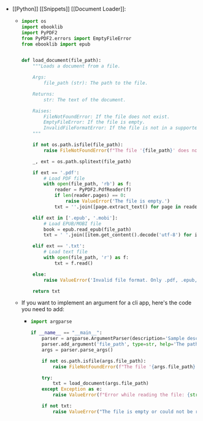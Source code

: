 - [[Python]] [[Snippets]] [[Document Loader]]:
	- ```python
	  import os
	  import ebooklib
	  import PyPDF2
	  from PyPDF2.errors import EmptyFileError
	  from ebooklib import epub
	  
	  
	  def load_document(file_path):
	      """Loads a document from a file.
	  
	      Args:
	          file_path (str): The path to the file.
	  
	      Returns:
	          str: The text of the document.
	  
	      Raises:
	          FileNotFoundError: If the file does not exist.
	          EmptyFileError: If the file is empty.
	          InvalidFileFormatError: If the file is not in a supported format.
	      """
	  
	      if not os.path.isfile(file_path):
	          raise FileNotFoundError(f"The file '{file_path}' does not exist.")
	  
	      _, ext = os.path.splitext(file_path)
	  
	      if ext == '.pdf':
	          # Load PDF file
	          with open(file_path, 'rb') as f:
	              reader = PyPDF2.PdfReader(f)
	              if len(reader.pages) == 0:
	                  raise ValueError('The file is empty.')
	              txt = ''.join([page.extract_text() for page in reader.pages])
	  
	      elif ext in ['.epub', '.mobi']:
	          # Load EPUB/MOBI file
	          book = epub.read_epub(file_path)
	          txt = ' '.join([item.get_content().decode('utf-8') for item in book.get_items_of_type(ebooklib.ITEM_DOCUMENT)])
	  
	      elif ext == '.txt':
	          # Load text file
	          with open(file_path, 'r') as f:
	              txt = f.read()
	  
	      else:
	          raise ValueError('Invalid file format. Only .pdf, .epub, .mobi, and .txt are supported.')
	  
	      return txt
	  ```
	- If you want to implement an argument for a cli app, here's the code you need to add:
		- ```python
		  import argparse
		  
		  if __name__ == "__main__":
		      parser = argparse.ArgumentParser(description='Sample description of the program.')
		      parser.add_argument('file_path', type=str, help='The path to the document.')
		      args = parser.parse_args()
		  
		      if not os.path.isfile(args.file_path):
		          raise FileNotFoundError(f"The file '{args.file_path}' does not exist.")
		  
		      try:
		          txt = load_document(args.file_path)
		      except Exception as e:
		          raise ValueError(f"Error while reading the file: {str(e)}")
		  
		      if not txt:
		          raise ValueError("The file is empty or could not be read correctly.")
		  ```